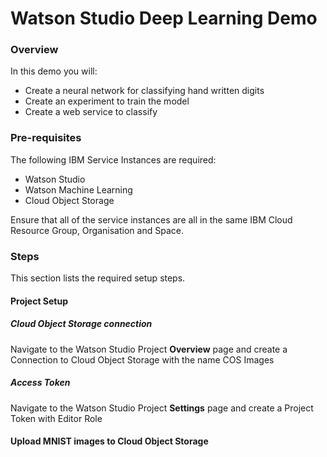 # Watson Studio Deep Learning Demo

### Overview

In this demo you will:

- Create a neural network for classifying hand written digits
- Create an experiment to train the model
- Create a web service to classify

### Pre-requisites

The following IBM Service Instances are required:

- Watson Studio
- Watson Machine Learning
- Cloud Object Storage

Ensure that all of the service instances are all in the same IBM Cloud Resource Group, Organisation and Space.

### Steps

This section lists the required setup steps.

#### Project Setup

##### Cloud Object Storage connection

Navigate to the Watson Studio Project **Overview** page and create a Connection to Cloud Object Storage with the name COS Images

##### Access Token

Navigate to the Watson Studio Project **Settings** page and create a Project Token with Editor Role

#### Upload MNIST images to Cloud Object Storage

####

